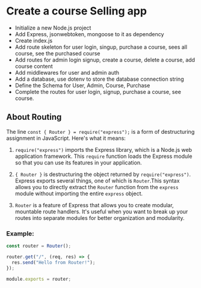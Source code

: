 # Create a course Selling app
- Initialize a new Node.js project
- Add Express, jsonwebtoken, mongoose to it as dependency
- Create index.js
- Add route skeleton for user login, singup, purchase a course, sees all course, see the purchased course
- Add routes for admin login signup, create a course, delete a course, add course content
- Add middlewares for user and admin auth
- Add a database, use dotenv to store the database connection string
- Define the Schema for User, Admin, Course, Purchase
- Complete the routes for user login, signup, purchase a course, see course.

## About Routing

The line `const { Router } = require("express");` is a form of destructuring assignment in JavaScript. Here's what it means:

1. `require("express")` imports the Express library, which is a Node.js web application framework. This `require` function loads the Express module so that you can use its features in your application.

2. `{ Router }` is destructuring the object returned by `require("express")`. Express exports several things, one of which is `Router`.This syntax allows you to directly extract the `Router` function from the `express` module without importing the entire `express` object.

3. `Router` is a feature of Express that allows you to create modular, mountable route handlers. It's useful when you want to break up your routes into separate modules for better organization and modularity.

### Example:
```javascript
const router = Router();

router.get("/", (req, res) => {
  res.send("Hello from Router!");
});

module.exports = router;
```
